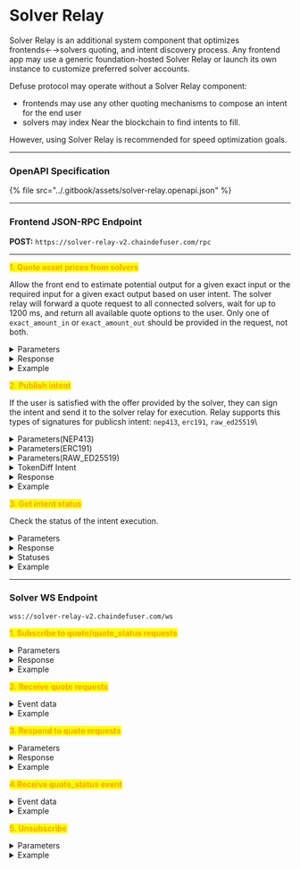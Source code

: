 # Solver Relay

Solver Relay is an additional system component that optimizes frontends←→solvers quoting, and intent discovery process. Any frontend app may use a generic foundation-hosted Solver Relay or launch its own instance to customize preferred solver accounts.

Defuse protocol may operate without a Solver Relay component:

* frontends may use any other quoting mechanisms to compose an intent for the end user
* solvers may index Near the blockchain to find intents to fill.

However, using Solver Relay is recommended for speed optimization goals.



***

### **OpenAPI Specification**

{% file src="../.gitbook/assets/solver-relay.openapi.json" %}

***

### Frontend **JSON-RPC Endpoint**&#x20;

**POST:** `https://solver-relay-v2.chaindefuser.com/rpc`

***



<mark style="color:orange;">**1. Quote asset prices from solvers**</mark>

Allow the front end to estimate potential output for a given exact input or the required input for a given exact output based on user intent. The solver relay will forward a quote request to all connected solvers, wait for up to 1200 ms, and return all available quote options to the user. Only one of `exact_amount_in` or `exact_amount_out` should be provided in the request, not both.

<details>

<summary>Parameters</summary>

* `defuse_asset_identifier_in` -  asset to trade from
* `defuse_asset_identifier_out`- asset to trade to
* `exact_amount_in`- amount of _token\_in_ for exchange
* `exact_amount_out`- amount of _token\_out_ for exchange
* `quote_id`_(optional)  -_ An additional identifier for the quote. This is particularly useful when also listening for quotes
* `min_deadline_ms`_(optional)_ - minimum validity time for an offer from solvers. The shorter the time, the better the price solvers can offer.

</details>

<details>

<summary>Response</summary>

* `quotes[]`
  * `quote_hash`- quote identifier
  * `defuse_asset_identifier_in` - asset to trade from
  * `defuse_asset_identifier_out` - asset to trade to
  * `amount_in`:
    * If `exact_amount_in` is defined: Specifies _token\_in_ amount for the exchange.
    * If `exact_amount_in` is **not** defined: Represents a proposed amount of _token\_in_.
  * `amount_out`:
    * If `exact_amount_out` is defined: Specifies _token\_out_ amount for the exchange.
    * If `exact_amount_out` is **not** defined: Represents a proposed amount of _token\_out_.
  * `expiration_time` - expiration date of the offer from the solver

</details>

<details>

<summary>Example</summary>

```javascript
// Request
{
    "id": 1,
    "jsonrpc": "2.0",
    "method": "quote",
    "params":  [
        {
            "defuse_asset_identifier_in": "nep141:ft1.near",
            "defuse_asset_identifier_out": "nep141:ft2.near",
            "exact_amount_in": "1000", 
            "quote_id": "00000000-0000-0000-0000-000000000000", // OPTIONAL. default will be generated randomly
            "min_deadline_ms": "60000" // OPTIONAL. default 60_000ms / 1min
        }
    ]
}


// Response
{
    "jsonrpc": "2.0",
    "id": 1,
    "result": {
        "quotes":[
            {
                "quote_hash": "00000000000000000000000000000000",
                "defuse_asset_identifier_in": "nep141:ft1.near",
                "defuse_asset_identifier_out": "nep141:ft2.near",
                "amount_in": "1000", 
                "amount_out": "2000"
                "expiration_time": "1727784627" //UNIX TIMESTAMP
            }, 
            // ...
        ]
    }
}
```

</details>



<mark style="color:orange;">**2. Publish intent**</mark>

If the user is satisfied with the offer provided by the solver, they can sign the intent and send it to the solver relay for execution. Relay supports this types of signatures for publicsh intent: `nep413`, `erc191`, `raw_ed25519`\


<details>

<summary>Parameters(NEP413)</summary>

* `quote_hashes` - quote hashes to execute all merged intents
* `signed_data` - intent content with signature
  * `standard` - content signature standard
  * `payload`- content of the intent
    * `message`
      * `signer_id` - Defuse account id
      * `intents[]` - Intent data
        * `intent` - Intent type
      * `deadline` - valid until
        * `timestamp` - in seconds
        * `block_number` - near block number
    * `nonce` - unique nonce for operation
    * `recipient` - Defuse contract address
    * `callbackUrl`_(optional)_ - needed for some wallets
  * `signature` - signed content
  * `public_key` - signer's public key

</details>

<details>

<summary>Parameters(ERC191)</summary>

* `quote_hashes` - quote hashes to execute all merged intents
* `signed_data` - intent content with signature
  * `standard` -  content signature standard
  * payload - **STRINGIFIED** payload
    * `signer_id` - Defuse account id
    * `intents[]` - Intent data
      * `intent` - Intent type
    * `deadline` - valid until
      * `timestamp` - in seconds
      * `block_number` - near block number
    * `nonce` - unique nonce for operation
    * `veryfying_contract` - use "intents.near"
  * `signature` - signed content

</details>

<details>

<summary>Parameters(RAW_ED25519)</summary>

* `quote_hashes` - quote hashes to execute all merged intents
* `signed_data` - intent content with signature
  * `standard` -  content signature standard
  * payload - **STRINGIFIED** payload
    * `signer_id` - Defuse account id
    * `intents[]` - Intent data
      * `intent` - Intent type
    * `deadline` - valid until
      * `timestamp` - in seconds
      * `block_number` - near block number
    * `nonce` - unique nonce for operation
    * `veryfying_contract`- use "intents.near"
  * `signature` - signed content
  * `public_key` - signer's public key

</details>

<details>

<summary>TokenDiff Intent</summary>

* `intent` - Intent type(equals `token_diff`)
* `diff` -  map where:
  * **Keys**: Represent `defuse_asset_identifiers` of tokens.
  * **Values**: Represent amounts for the tokens as strings.
    * Positive values indicate tokens to be received by the account.
    * Negative values (prefixed with "-") indicate tokens to be transferred from the account.

</details>

<details>

<summary>Response</summary>

* `status` - intent receiving status
* `reason` - error reason (if the status is FAILED)
* `intent_hash` - intent identifier

</details>

<details>

<summary>Example</summary>

```javascript
// Request
{
  "id": 1,
  "jsonrpc": "2.0",
  "method": "publish_intent",
  "params": [
    {
      "quote_hashes": ["00000000000000000000000000000000", ...],
      "signed_data": {
        "standard": "nep413",
        "message": {
          "signer_id": "user.near",
          "deadline": {
            "timestamp": 1728910420,
            "block_number": 18446744073709551615
          },
          "intents": [
            {
              "intent": "token_diff",
              "diff": {
                "nep141:ft1.near": "300",
                "nep141:ft2.near": "-500"
              }
            },
            {
              "intent": "mt_batch_transfer",
              "receiver_id": "referral.near",
              "token_id_amounts": {
                "nep141:ft1.near": "1"
              }
            },
            {
              "intent": "ft_withdraw",
              "token": "ft1.near",
              "receiver_id": "omni-bridge.near",
              "amount": "299",
              "msg": "{\"chain_id\": 1, \"withdraw_to\": \"0x123\"}" // omni-bridge args
            }
          ]
        },
        "nonce": "87878609949187467518642340675777309892619814715982488116035839611029208327842",
        "recipient": "defuse.near",
        "signature": "ZuVBFXIGfndYn7pNyz+dhfNgsVoUqnGiNSBL6knztPsAc5REjbr5PrrDKdGlA7akg97U8RNtg0nDparXxI9+Dg==",
        "public_key": "7RuVD5I4g/cYwpGQt5zb2FEPaiGBU3WfZZkgvbcRN5M="
      }
    }
  ]
}

// Response
{
    "jsonrpc": "2.0",
    "id": 1,
    "result":
    {
        "status": "OK", // OR FAILED
        "reason": "expired", // expired | internal | etc
        "intent_hash": "00000000000000000000000000000000"
    }
}
```

</details>



<mark style="color:orange;">**3. Get intent status**</mark>

Check the status of the intent execution.

<details>

<summary>Parameters</summary>

* intent\_hash - Intent identifier

</details>

<details>

<summary>Response</summary>

* `intent_hash` - Intent identifier
* `status` - Intent status
* `data` - intent additional data
  * `hash` - transaction hash (if exists)

</details>

<details>

<summary>Statuses</summary>

* `PENDING` - the relay successfully received a signed intent
* `TX_BROADCASTED` - transactions have been successfully sent to be added to the block
* `SETTLED` - Intent executed successfully
* `NOT_FOUND_OR_NOT_VALID_ANYMORE` -  Intent not found or no valid anymore

</details>

<details>

<summary>Example</summary>

```javascript
// Request
{
    "id": 1,
    "jsonrpc": "2.0",
    "method": "get_status",
    "params":  [
        {
            "intent_hash": "00000000000000000000000000000000"
        }
    ]
}

// Response
{
    "jsonrpc": "2.0",
    "id": 1,
    "result": {
        "intent_hash": "00000000000000000000000000000000"
        "status": "SETTLED",
        "data": {
            "hash": "0x..." // if exists
        }
    }
}
```

</details>



***

### Solver WS Endpoint

`wss://solver-relay-v2.chaindefuser.com/ws`



<mark style="color:orange;">**1. Subscribe to quote/quote\_status requests**</mark>

<details>

<summary>Parameters</summary>

* `method` - subscribe
* `params[0]` - subscription name ("**quote","quote\_status"**)

</details>

<details>

<summary>Response</summary>

* `result` - subscription identifier which can be used to track following events

</details>

<details>

<summary>Example</summary>

<pre class="language-javascript"><code class="lang-javascript"><strong>// Request
</strong>{
    "jsonrpc": "2.0", 
    "id": 1, 
    "method": "subscribe", 
    "params": ["quote"]
}

// Response
{
    "jsonrpc": "2.0",
    "id": 1,
    "result": "00000000-0000-0000-0000-000000000000", // subscriptionId
}
</code></pre>

* `defuse_asset_identifier_out` - asset to trade to

</details>



<mark style="color:orange;">**2. Receive quote requests**</mark>&#x20;

<details>

<summary>Event data</summary>

* `subscription` - subscription identifier
* `quote_id` - quote identifier
* `defuse_asset_identifier_in` - asset to trade from
* `exact_amount_in`- amount of _token\_in_ for exchange
* `exact_amount_out`- amount of _token\_out_ for exchange
  * **Condition**: Only one of `exact_amount_in` or`exact_amount_out` can will be specified in a request.
* `min_deadline_ms` - minimum validity time for an offer from solvers. The shorter the time, the better the price solvers can offer.

</details>

<details>

<summary>Example</summary>

<pre class="language-javascript"><code class="lang-javascript"><strong>// Event
</strong>{
    "jsonrpc": "2.0"
    "method": "subscribe",
    "params": {
        "subscription": "00000000-0000-0000-0000-000000000000",
        "quote_id":"00000000-0000-0000-0000-000000000000",
        "defuse_asset_identifier_in": "nep141:ft1.near",
        "defuse_asset_identifier_out": "nep141:ft2.near",
        "exact_amount_in": "1000", 
        "min_deadline_ms": "60000" // OPTIONAL. default 120_000ms / 2min
    }
}
</code></pre>

</details>



<mark style="color:orange;">**3. Respond to quote requests**</mark>

<details>

<summary>Parameters</summary>

* `quote_id` - user's quote identifier
* `quote_output` - quote result
  * amount\_out - proposed `amount`for `exact_amount_in` requests
  * amount\_in - proposed `amount`for `exact_amount_out` requests
* `signed_data` - intent content with signature
  * `standard` - content signature standard
  * `payload`- content of the intent
    * `message`
      * `signer_id` - Defuse account id
      * `intents[]` - Intent data
        * `intent` - Intent type
      * `deadline` - valid until
        * `timestamp` - in seconds
        * `block_number` - near block number
    * `nonce` - unique nonce for operation
    * `recipient` - Defuse contract address
  * `signature` - signed content
  * `public_key` - signer's public key
* `other_quote_hashes` - hashes of other quote results to fulfill the current intent

</details>

<details>

<summary>Response</summary>

* `result` - proposal receipt status

</details>

<details>

<summary>Example</summary>

```javascript
// Request
{
  "jsonrpc": "2.0",
  "id": 1,
  "method": "quote_response",
  "params": [
    {
      "quote_id":"00000000-0000-0000-0000-000000000000",
      "quote_output": {
        "amount_out": "300",
      },
      "signed_data": {
        "standard": "nep413",
        "message": {
          "signer_id": "solver.near",
          "deadline": {
            "timestamp": 1728910420,
            "block_number": 18446744073709551615
          },
          "intents": [
            {
              "intent": "token_diff",
              "diff": {
                "nep141:ft2.near": "-300",
                "nep141:ft1.near": "500"
              }
            },
          ]
        },
        "nonce": "87878609949187467518642340675777309892619814715982488116035839611029208327842",
        "recipient": "defuse.near",
        "signature": "ZuVBFXIGfndYn7pNyz+dhfNgsVoUqnGiNSBL6knztPsAc5REjbr5PrrDKdGlA7akg97U8RNtg0nDparXxI9+Dg==",
        "public_key": "7RuVD5I4g/cYwpGQt5zb2FEPaiGBU3WfZZkgvbcRN5M="
      }
    },
    "other_quote_hashes": ["00000000000000000000000000000000", ...] //optional
  ]
}

// Response
{
    "jsonrpc": "2.0", 
    "id": 1, 
    "result": "OK", 
}
```

</details>



<mark style="color:orange;">**4.Receive quote\_status event**</mark>

<details>

<summary>Event data</summary>

* `quote_hash` - solver intent hash used to identify quote
* `intent_hash` - user intent hash(identifier)
* `tx_hash` - hash of mined intent

</details>

<details>

<summary>Example</summary>

<pre class="language-javascript"><code class="lang-javascript"><strong>// Event
</strong>{
    "jsonrpc": "2.0"
    "method": "subscribe",
    "params": {
        "quote_hash": "00000000000000000000000000000000",
        "intent_hash":"00000000000000000000000000000000",
        "tx_hash": "00000..."
    }
}
</code></pre>

</details>



<mark style="color:orange;">**5. Unsubscribe**</mark>

<details>

<summary>Parameters</summary>

* `method` - unsubscribe
* `params[0]` - subscription identifier

</details>

<details>

<summary>Example</summary>

<pre class="language-javascript"><code class="lang-javascript"><strong>// Request
</strong>{
    "jsonrpc": "2.0", 
    "id": 1, 
    "method": "unsubscribe", 
    "params": ["00000000-0000-0000-0000-000000000000"] //subscriptionId
}

// Response
{
    "jsonrpc": "2.0",
    "id": 1,
    "result": "OK"
}
</code></pre>

</details>

